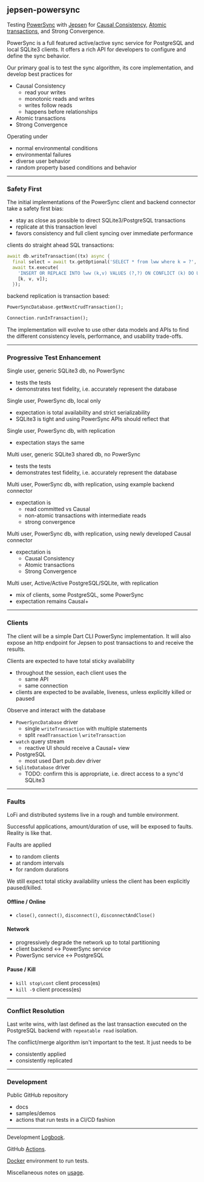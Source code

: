 ## jepsen-powersync

Testing [PowerSync](https://github.com/powersync-ja) with [Jepsen](https://github.com/powersync-ja) for [Causal Consistency](https://jepsen.io/consistency/models/causal), [Atomic transactions](https://jepsen.io/consistency/models/monotonic-atomic-view), and Strong Convergence.

PowerSync is a full featured active/active sync service for PostgreSQL and local SQLite3 clients.
It offers a rich API for developers to configure and define the sync behavior.

Our primary goal is to test the sync algorithm, its core implementation, and develop best practices for
- Causal Consistency
  - read your writes
  - monotonic reads and writes
  - writes follow reads
  - happens before relationships
- Atomic transactions
- Strong Convergence
 
Operating under
  - normal environmental conditions
  - environmental failures
  - diverse user behavior
  - random property based conditions and behavior
   
----

### Safety First

The initial implementations of the PowerSync client and backend connector take a safety first bias:

- stay as close as possible to direct SQLite3/PostgreSQL transactions
- replicate at this transaction level
- favors consistency and full client syncing over immediate performance

clients do straight ahead SQL transactions: 
```dart
await db.writeTransaction((tx) async {
  final select = await tx.getOptional('SELECT * from lww where k = ?', [mop['k']]);
  await tx.execute(
    'INSERT OR REPLACE INTO lww (k,v) VALUES (?,?) ON CONFLICT (k) DO UPDATE SET v = lww.v || \' \' || ?',
    [k, v, v]);
  });
```

backend replication is transaction based:
```dart
PowerSyncDatabase.getNextCrudTransaction();

Connection.runInTransaction();
```

The implementation will evolve to use other data models and APIs to find the different consistency levels, performance, and usability trade-offs.

----

### Progressive Test Enhancement

Single user, generic SQLite3 db, no PowerSync
- tests the tests
- demonstrates test fidelity, i.e. accurately represent the database
 
Single user, PowerSync db, local only
- expectation is total availability and strict serializability
- SQLite3 is tight and using PowerSync APIs should reflect that

Single user, PowerSync db, with replication
- expectation stays the same

Multi user, generic SQLite3 shared db, no PowerSync
- tests the tests
- demonstrates test fidelity, i.e. accurately represent the database

Multi user, PowerSync db, with replication, using example backend connector
- expectation is
  - read committed vs Causal
  - non-atomic transactions with intermediate reads
  - strong convergence

Multi user, PowerSync db, with replication, using newly developed Causal connector 
- expectation is
  - Causal Consistency
  - Atomic transactions
  - Strong Convergence

Multi user, Active/Active PostgreSQL/SQLite, with replication
- mix of clients, some PostgreSQL, some PowerSync
- expectation remains Causal+

----

### Clients

The client will be a simple Dart CLI PowerSync implementation.
It will also expose an http endpoint for Jepsen to post transactions to and receive the results.

Clients are expected to have total sticky availability
- throughout the session, each client uses the
  - same API
  - same connection
- clients are expected to be available, liveness, unless explicitly killed or paused

Observe and interact with the database
- `PowerSyncDatabase` driver
  - single `writeTransaction` with multiple statements
  - split `readTransaction` \ `writeTransaction`
- `watch` query stream
  - reactive UI should receive a Causal+ view
- PostgreSQL
  - most used Dart pub.dev driver 
- `SqliteDatabase` driver
  - TODO: confirm this is appropriate, i.e. direct access to a sync'd SQLite3

----

### Faults

LoFi and distributed systems live in a rough and tumble environment.

Successful applications, amount/duration of use, will be exposed to faults. Reality is like that. 

Faults are applied
- to random clients
- at random intervals
- for random durations

We still expect total sticky availability unless the client has been explicitly paused/killed.

#### Offline / Online

- `close()`, `connect()`, `disconnect()`, `disconnectAndClose()`

#### Network

- progressively degrade the network up to total partitioning
- client backend <-> PowerSync service
- PowerSync service <-> PostgreSQL

#### Pause / Kill

- `kill stop\cont` client process(es)
- `kill -9` client process(es)

----

### Conflict Resolution

Last write wins, with last defined as the last transaction executed on the PostgreSQL backend with `repeatable read` isolation.

The conflict/merge algorithm isn't important to the test.
It just needs to be
- consistently applied
- consistently replicated 

----

### Development

Public GitHub repository
- docs
- samples/demos
- actions that run tests in a CI/CD fashion

----

Development [Logbook](./doc/logbook.md).

GitHub [Actions](https://github.com/nurturenature/jepsen-powersync/actions).

[Docker](./docker/README.md) environment to run tests.

Miscellaneous notes on [usage](./doc/usage.md).